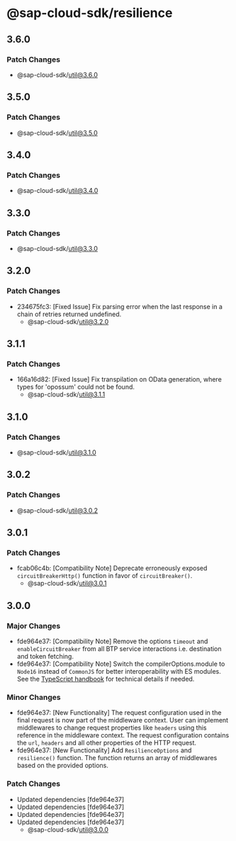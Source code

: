 # @sap-cloud-sdk/resilience

## 3.6.0

### Patch Changes

- @sap-cloud-sdk/util@3.6.0

## 3.5.0

### Patch Changes

- @sap-cloud-sdk/util@3.5.0

## 3.4.0

### Patch Changes

- @sap-cloud-sdk/util@3.4.0

## 3.3.0

### Patch Changes

- @sap-cloud-sdk/util@3.3.0

## 3.2.0

### Patch Changes

- 234675fc3: [Fixed Issue] Fix parsing error when the last response in a chain of retries returned undefined.
  - @sap-cloud-sdk/util@3.2.0

## 3.1.1

### Patch Changes

- 166a16d82: [Fixed Issue] Fix transpilation on OData generation, where types for 'opossum' could not be found.
  - @sap-cloud-sdk/util@3.1.1

## 3.1.0

### Patch Changes

- @sap-cloud-sdk/util@3.1.0

## 3.0.2

### Patch Changes

- @sap-cloud-sdk/util@3.0.2

## 3.0.1

### Patch Changes

- fcab06c4b: [Compatibility Note] Deprecate erroneously exposed `circuitBreakerHttp()` function in favor of `circuitBreaker()`.
  - @sap-cloud-sdk/util@3.0.1

## 3.0.0

### Major Changes

- fde964e37: [Compatibility Note] Remove the options `timeout` and `enableCircuitBreaker` from all BTP service interactions i.e. destination and token fetching.
- fde964e37: [Compatibility Note] Switch the compilerOptions.module to `Node16` instead of `CommonJS` for better interoperability with ES modules. See the [TypeScript handbook](https://www.typescriptlang.org/docs/handbook/esm-node.html) for technical details if needed.

### Minor Changes

- fde964e37: [New Functionality] The request configuration used in the final request is now part of the middleware context.
  User can implement middlewares to change request properties like `headers` using this reference in the middleware context.
  The request configuration contains the `url`, `headers` and all other properties of the HTTP request.
- fde964e37: [New Functionality] Add `ResilienceOptions` and `resilience()` function. The function returns an array of middlewares based on the provided options.

### Patch Changes

- Updated dependencies [fde964e37]
- Updated dependencies [fde964e37]
- Updated dependencies [fde964e37]
- Updated dependencies [fde964e37]
  - @sap-cloud-sdk/util@3.0.0
